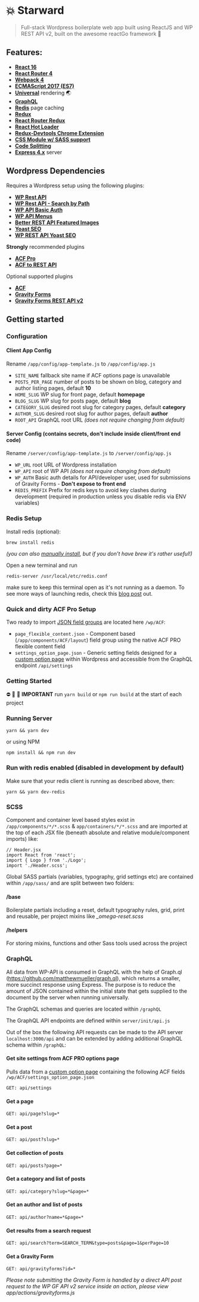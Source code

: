 # :boom: Starward

> Full-stack Wordpress boilerplate web app built using ReactJS and WP REST API v2, built on the awesome reactGo framework  :tada:

## Features:
- [**React 16**](https://facebook.github.io/react/)
- [**React Router 4**](https://github.com/reactjs/react-router)
- [**Webpack 4**](https://github.com/webpack/webpack)
- [**ECMAScript 2017 (ES7)**](https://developer.mozilla.org/en-US/docs/Web/JavaScript/New_in_JavaScript/ECMAScript_Next_support_in_Mozilla)
- [**Universal**](https://medium.com/@ghengeveld/isomorphism-vs-universal-javascript-4b47fb481beb#.4x2t3jlmx) rendering :earth_asia:
- [**GraphQL**](http://graphql.org/learn/)
- [**Redis**](https://redis.io/) page caching
- [**Redux**](https://github.com/reactjs/redux)
- [**React Router Redux**](https://github.com/reactjs/react-router-redux)
- [**React Hot Loader**](https://github.com/gaearon/react-hot-loader)
- [**Redux-Devtools Chrome Extension**](https://github.com/zalmoxisus/redux-devtools-extension)
- [**CSS Module w/ SASS support**](https://github.com/css-modules/css-modules)
- [**Code Splitting**](https://webpack.js.org/guides/code-splitting/)
- [**Express 4.x**](https://expressjs.com/en/api.html) server

## Wordpress Dependencies
Requires a Wordpress setup using the following plugins:
- [**WP Rest API**](https://en-au.wordpress.org/plugins/rest-api/)
- [**WP Rest API - Search by Path**](https://github.com/samlogan/wp-rest-api-search-by-path)
- [**WP API Basic Auth**](https://github.com/WP-API/Basic-Auth)
- [**WP API Menus**](https://en-au.wordpress.org/plugins/wp-api-menus/)
- [**Better REST API Featured Images**](https://en-au.wordpress.org/plugins/better-rest-api-featured-images/)
- [**Yoast SEO**](https://yoast.com/wordpress/plugins/seo/)
- [**WP REST API Yoast SEO**](https://en-au.wordpress.org/plugins/wp-api-yoast-meta/)

**Strongly** recommended plugins
- [**ACF Pro**](https://www.advancedcustomfields.com/pro/)
- [**ACF to REST API**](https://en-au.wordpress.org/plugins/acf-to-rest-api/)

Optional supported plugins
- [**ACF**](https://www.advancedcustomfields.com/)
- [**Gravity Forms**](http://www.gravityforms.com/)
- [**Gravity Forms REST API v2**](https://www.gravityhelp.com/gravity-forms-rest-api-v2-beta-2-released/)

## Getting started

### Configuration
#### Client App Config
Rename `/app/config/app-template.js` to `/app/config/app.js`

- `SITE_NAME` fallback site name if ACF options page is unavailable
- `POSTS_PER_PAGE` number of posts to be shown on blog, category and author listing pages, default **10**
- `HOME_SLUG` WP slug for front page, default **homepage**
- `BLOG_SLUG` WP slug for posts page, default **blog**
- `CATEGORY_SLUG` desired root slug for category pages, default **category**
- `AUTHOR_SLUG` desired root slug for author pages, default **author**
- `ROOT_API` GraphQL root URL *(does not require changing from default)*

#### Server Config (contains secrets, don't include inside client/front end code)
Rename `/server/config/app-template.js` to `/server/config/app.js`
- `WP_URL` root URL of Wordpress installation
- `WP_API` root of WP API *(does not require changing from default)*
- `WP_AUTH` Basic auth details for API/developer user, used for submissions of Gravity Forms - **Don't expose to front end**
- `REDIS_PREFIX` Prefix for redis keys to avoid key clashes during development (required in production unless you disable redis via ENV variables)

### Redis Setup

Install redis (optional):

`brew install redis`

*(you can also [manually install](https://redis.io/topics/quickstart), but if you don't have brew it's rather useful!)*

Open a new terminal and run

`redis-server /usr/local/etc/redis.conf`

make sure to keep this terminal open as it's not running as a daemon. To see more ways of launching redis, check this [blog post](https://medium.com/@petehouston/install-and-config-redis-on-mac-os-x-via-homebrew-eb8df9a4f298) out.

### Quick and dirty ACF Pro Setup

Two ready to import [JSON field groups](https://support.advancedcustomfields.com/forums/topic/import-export-fields-groups/) are located here `/wp/ACF`:

- `page_flexible_content.json` - Component based (`/app/components/ACF/layout`) field group using the native ACF PRO flexible content field
- `settings_option_page.json` - Generic setting fields designed for a [custom option page](https://www.advancedcustomfields.com/resources/options-page/) within Wordpress and accessible from the GraphQL endpoint `/api/settings`

### Getting Started

⛔️ 📛 🚫 **IMPORTANT** run `yarn build` or `npm run build` at the start of each project

### Running Server
`yarn && yarn dev`

or using NPM

`npm install && npm run dev`

### Run with redis enabled (disabled in development by default)

Make sure that your redis client is running as described above, then:

`yarn && yarn dev-redis`

### SCSS

Component and container level based styles exist in `/app/components/*/*.scss` & `app/containers/*/*.scss` and are imported at the top of each JSX file (beneath absolute and relative module/component imports) like:

```
// Header.jsx
import React from 'react';
import { Logo } from './Logo';
import './Header.scss';
```

Global SASS partials (variables, typography, grid settings etc) are contained within `/app/sass/` and are split between two folders:

#### /base

Boilerplate partials including a reset, default typography rules, grid, print and reusable, per project mixins like *_omega-reset.scss*

#### /helpers

For storing mixins, functions and other Sass tools used across the project

### GraphQL

All data from WP-API is consumed in GraphQL with the help of Graph.ql (https://github.com/matthewmueller/graph.ql), which returns a smaller, more succinct response using Express. The purpose is to reduce the amount of JSON contained within the initial state that gets supplied to the document by the server when running universally.

The GraphQL schemas and queries are located within `/graphQL`

The GraphQL API endpoints are defined within `server/init/api.js`

Out of the box the following API requests can be made to the API server `localhost:3000/api` and can be extended by adding additional GraphQL schema within `/graphQL`:

#### Get site settings from ACF PRO options page

Pulls data from a [custom option page](https://www.advancedcustomfields.com/resources/options-page/) containing the following ACF fields `/wp/ACF/settings_option_page.json`

`GET: api/settings`

#### Get a page

`GET: api/page?slug=*`

#### Get a post

`GET: api/post?slug=*`

#### Get collection of posts

`GET: api/posts?page=*`

#### Get a category and list of posts

`GET: api/category?slug=*&page=*`

#### Get an author and list of posts

`GET: api/author?name=*&page=*`

#### Get results from a search request

`GET: api/search?term=SEARCH_TERM&type=posts&page=1&perPage=10`

#### Get a Gravity Form

`GET: api/gravityforms?id=*`

*Please note submitting the Gravity Form is handled by a direct API post request to the WP GF API v2 service inside an action, please view app/actions/gravityforms.js*
